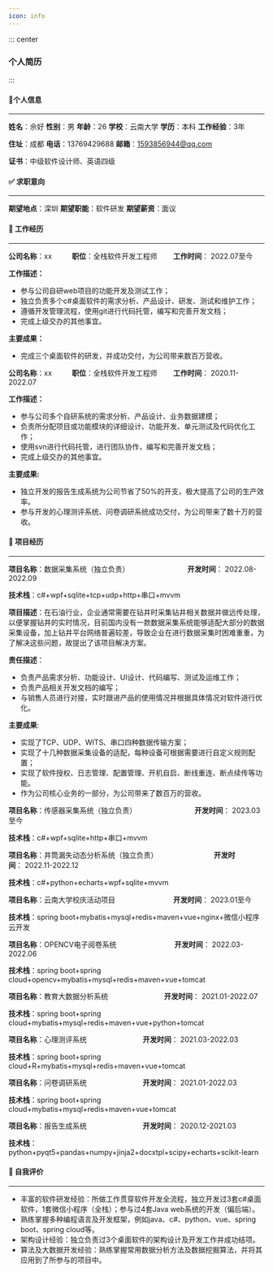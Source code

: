 ```yaml
---
icon: info
---
```

::: center
### **个人简历**
:::

#### **👦个人信息**

***

**姓名**：佘好    **性别**：男    **年龄**：26    **学校**：云南大学    **学历**：本科    **工作经验**：3年

**住址**：成都    **电话**：13769429688     **邮箱**：[1593856944@qq.com](http://1593856943@qq.com)

**证书**：中级软件设计师、英语四级

#### **✅ 求职意向**

***

**期望地点**：深圳    **期望职能**：软件研发    **期望薪资**：面议

#### **📅 工作经历**

***

**公司名称**：xx          **职位**：全栈软件开发工程师        **工作时间**： 2022.07至今

**工作描述：**

*   参与公司自研web项目的功能开发及测试工作；
*   独立负责多个c#桌面软件的需求分析、产品设计、研发、测试和维护工作；
*   遵循开发管理流程，使用git进行代码托管，编写和完善开发文档；
*   完成上级交办的其他事宜。

**主要成果：**

*   完成三个桌面软件的研发，并成功交付，为公司带来数百万营收。

**公司名称**：xx          **职位**：全栈软件开发工程师        **工作时间**： 2020.11-2022.07

**工作描述：**

*   参与公司多个自研系统的需求分析、产品设计、业务数据建模；
*   负责所分配项目或功能模块的详细设计、功能开发、单元测试及代码优化工作；
*   使用svn进行代码托管，进行团队协作，编写和完善开发文档；
*   完成上级交办的其他事宜。

**主要成果:**

*   独立开发的报告生成系统为公司节省了50%的开支，极大提高了公司的生产效率。
*   参与开发的心理测评系统、问卷调研系统成功交付，为公司带来了数十万的营收。

#### **💼 项目经历**

***

**项目名称**：数据采集系统（独立负责）                             **开发时间**： 2022.08-2022.09

**技术栈**：c#+wpf+sqlite+tcp+udp+http+串口+mvvm

**项目描述**：在石油行业，企业通常需要在钻井时采集钻井相关数据并做远传处理，以便掌握钻井的实时情况，目前国内没有一款数据采集系统能够适配大部分的数据采集设备，加上钻井平台网络普遍较差，导致企业在进行数据采集时困难重重，为了解决这些问题，故提出了该项目解决方案。

**责任描述**：

*   负责产品需求分析、功能设计、UI设计、代码编写、测试及运维工作；
*   负责产品相关开发文档的编写；
*   与销售人员进行对接，实时跟进产品的使用情况并根据具体情况对软件进行优化。

**主要成果**:

*   实现了TCP、UDP、WITS、串口四种数据传输方案；
*   实现了十几种数据采集设备的适配，每种设备可根据需要进行自定义规则配置；
*   实现了软件授权、日志管理、配置管理、开机自启、断线重连、断点续传等功能。
*   作为公司核心业务的一部分，为公司带来了数百万的营收。

**项目名称**：传感器采集系统（独立负责）                             **开发时间**： 2023.03至今

**技术栈**：c#+wpf+sqlite+http+串口+mvvm

**项目名称**：井筒漏失动态分析系统（独立负责）                            **开发时间**： 2022.11-2022.12

**技术栈**：c#+python+echarts+wpf+sqlite+mvvm

**项目名称**：云南大学校庆活动项目                             **开发时间**： 2023.01至今

**技术栈**：spring boot+mybatis+mysql+redis+maven+vue+nginx+微信小程序云开发

**项目名称**：OPENCV电子阅卷系统                             **开发时间**： 2022.03-2022.06

**技术栈**：spring boot+spring cloud+opencv+mybatis+mysql+redis+maven+vue+tomcat

**项目名称**：教育大数据分析系统                            **开发时间**： 2021.01-2022.07

**技术栈**：spring boot+spring cloud+mybatis+mysql+redis+maven+vue+python+tomcat

**项目名称**：心理测评系统                            **开发时间**： 2021.03-2022.03

**技术栈**：spring boot+spring cloud+R+mybatis+mysql+redis+maven+vue+tomcat

**项目名称**：问卷调研系统                            **开发时间**： 2021.01-2022.03

**技术栈**：spring boot+spring cloud+mybatis+mysql+redis+maven+vue+tomcat

**项目名称**：报告生成系统                            **开发时间**： 2020.12-2021.03

**技术栈**：python+pyqt5+pandas+numpy+jinja2+docxtpl+scipy+echarts+scikit-learn

#### **📝 自我评价**

***

*   丰富的软件研发经验：所做工作贯穿软件开发全流程，独立开发过3套c#桌面软件，1套微信小程序（全栈）；参与过4套Java web系统的开发（偏后端）。
*   熟练掌握多种编程语言及开发框架，例如java、c#、python、vue、spring boot、spring cloud等。
*   架构设计经验：独立负责过3个桌面软件的架构设计及开发工作并成功结项。
*   算法及大数据开发经验：熟练掌握常用数据分析方法及数据挖掘算法，并将其应用到了所参与的项目中。



